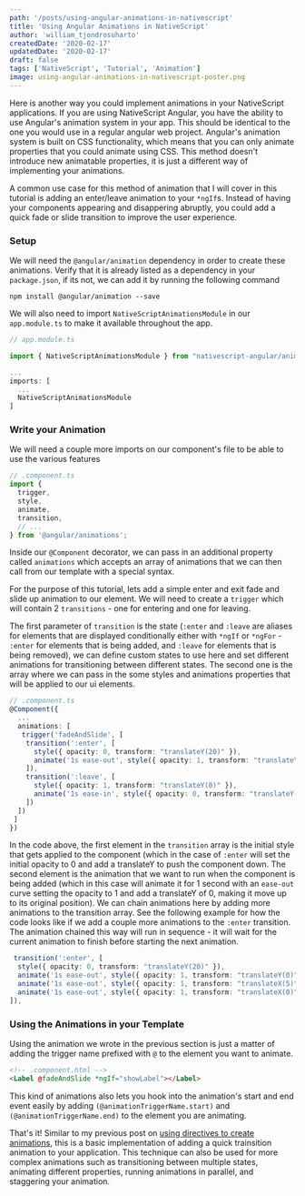 ```yaml
---
path: '/posts/using-angular-animations-in-nativescript'
title: 'Using Angular Animations in NativeScript'
author: 'william_tjondrosuharto'
createdDate: '2020-02-17'
updatedDate: '2020-02-17'
draft: false
tags: ['NativeScript', 'Tutorial', 'Animation']
image: using-angular-animations-in-nativescript-poster.png
---
```


Here is another way you could implement animations in your NativeScript applications. If you are using NativeScript Angular, you have the ability to use Angular's animation system in your app. This should be identical to the one you would use in a regular angular web project.
Angular's animation system is built on CSS functionality, which means that you can only animate properties that you could animate using CSS. This method doesn't introduce new animatable properties, it is just a different way of implementing your animations.

A common use case for this method of animation that I will cover in this tutorial is adding an enter/leave animation to your `*ngIf`s. Instead of having your components appearing and disappering abruptly, you could add a quick fade or slide transition to improve the user experience.

### Setup

We will need the `@angular/animation` dependency in order to create these animations. Verify that it is already listed as a dependency in your `package.json`, if its not, we can add it by running the following command

```
npm install @angular/animation --save
```

We will also need to import `NativeScriptAnimationsModule` in our `app.module.ts` to make it available throughout the app.

```ts
// app.module.ts

import { NativeScriptAnimationsModule } from "nativescript-angular/animations";

...
imports: [
  ...
  NativeScriptAnimationsModule
]
```

### Write your Animation

We will need a couple more imports on our component's file to be able to use the various features

```ts
// .component.ts
import {
  trigger,
  style,
  animate,
  transition,
  // ...
} from '@angular/animations';
```

Inside our `@Component` decorator, we can pass in an additional property called `animations` which accepts an array of animations that we can then call from our template with a special syntax.

For the purpose of this tutorial, lets add a simple enter and exit fade and slide up animation to our element. We will need to create a `trigger` which will contain 2 `transitions` - one for entering and one for leaving. 

The first parameter of `transition` is the state (`:enter` and `:leave` are aliases for elements that are displayed conditionally either with `*ngIf` or `*ngFor` - `:enter` for elements that is being added, and `:leave` for elements that is being removed), we can define custom states to use here and set different animations for transitioning between different states. The second one is the  array where we can pass in the some styles and animations properties that will be applied to our ui elements.

```ts
// .component.ts
@Component({
  ...
  animations: [
   trigger('fadeAndSlide', [
    transition(':enter', [
      style({ opacity: 0, transform: "translateY(20)" }),
      animate('1s ease-out', style({ opacity: 1, transform: "translateY(0)" }))
    ]),
    transition(':leave', [
      style({ opacity: 1, transform: "translateY(0)" }),
      animate('1s ease-in', style({ opacity: 0, transform: "translateY(20)" }))
    ])
  ])
 ]
})
```

In the code above, the first element in the `transition` array is the initial style that gets applied to the component (which in the case of `:enter` will set the initial opacity to 0 and add a translateY to push the component down. The second element is the animation that we want to run when the component is being added (which in this case will animate it for 1 second with an `ease-out` curve setting the opacity to 1 and add a translateY of 0, making it move up to its original position). We can chain animations here by adding more animations to the transition array. See the following example for how the code looks like if we add a couple more animations to the `:enter` transition. The animation chained this way will run in sequence - it will wait for the current animation to finish before starting the next animation.

```ts
 transition(':enter', [
  style({ opacity: 0, transform: "translateY(20)" }),
  animate('1s ease-out', style({ opacity: 1, transform: "translateY(0)" })),
  animate('1s ease-out', style({ opacity: 1, transform: "translateX(5)" })),
  animate('1s ease-out', style({ opacity: 1, transform: "translateX(0)" }))
]),
```

### Using the Animations in your Template

Using the animation we wrote in the previous section is just a matter of adding the trigger name prefixed with `@` to the element you want to animate.

```html
<!-- .component.html -->
<Label @fadeAndSlide *ngIf="showLabel"></Label>
```

This kind of animations also lets you hook into the animation's start and end event easily by adding `(@animationTriggerName.start)` and `(@animationTriggerName.end)` to the element you are animating.

That's it! Similar to my previous post on [using directives to create animations](https://nativescripting.com/posts/animations-using-angular-directives), this is a basic implementation of adding a quick trainsition animation to your application. This technique can also be used for more complex animations such as transitioning between multiple states, animating different properties, running animations in parallel, and staggering your animation.
